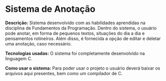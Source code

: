 # Sistema de Anotação

**Descrição:** Sistema desenvolvido com as habilidades aprendidas na disciplina de Fundamentos da Programação. Dentro do sistema, o usuário pode anotar, em forma de pequenos textos, situações do dia a dia e pensamentos rotineiros. Além disso, é fornecida a opção de editar e deletar uma anotação, caso necessário.

**Tecnologias usadas:** O sistema foi completamente desenvolvido na linguagem C.

**Como usar o sistema:** Para poder usar o projeto o usuário deverá baixar os arquivos aqui presentes, bem como um compilador de C.
